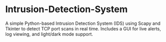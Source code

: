 # Intrusion-Detection-System
A simple Python-based Intrusion Detection System (IDS) using Scapy and Tkinter to detect TCP port scans in real time. Includes a GUI for live alerts, log viewing, and light/dark mode support.
